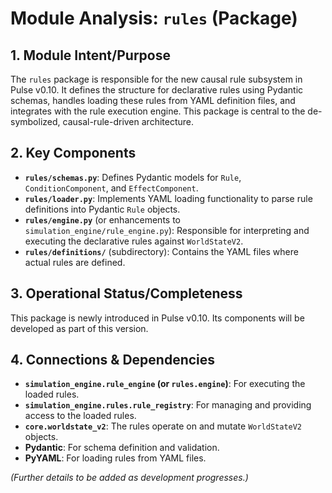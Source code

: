 # Module Analysis: `rules` (Package)

## 1. Module Intent/Purpose

The `rules` package is responsible for the new causal rule subsystem in Pulse v0.10. It defines the structure for declarative rules using Pydantic schemas, handles loading these rules from YAML definition files, and integrates with the rule execution engine. This package is central to the de-symbolized, causal-rule-driven architecture.

## 2. Key Components

*   **`rules/schemas.py`**: Defines Pydantic models for `Rule`, `ConditionComponent`, and `EffectComponent`.
*   **`rules/loader.py`**: Implements YAML loading functionality to parse rule definitions into Pydantic `Rule` objects.
*   **`rules/engine.py`** (or enhancements to `simulation_engine/rule_engine.py`): Responsible for interpreting and executing the declarative rules against `WorldStateV2`.
*   **`rules/definitions/`** (subdirectory): Contains the YAML files where actual rules are defined.

## 3. Operational Status/Completeness

This package is newly introduced in Pulse v0.10. Its components will be developed as part of this version.

## 4. Connections & Dependencies

*   **`simulation_engine.rule_engine` (or `rules.engine`)**: For executing the loaded rules.
*   **`simulation_engine.rules.rule_registry`**: For managing and providing access to the loaded rules.
*   **`core.worldstate_v2`**: The rules operate on and mutate `WorldStateV2` objects.
*   **Pydantic**: For schema definition and validation.
*   **PyYAML**: For loading rules from YAML files.

*(Further details to be added as development progresses.)*